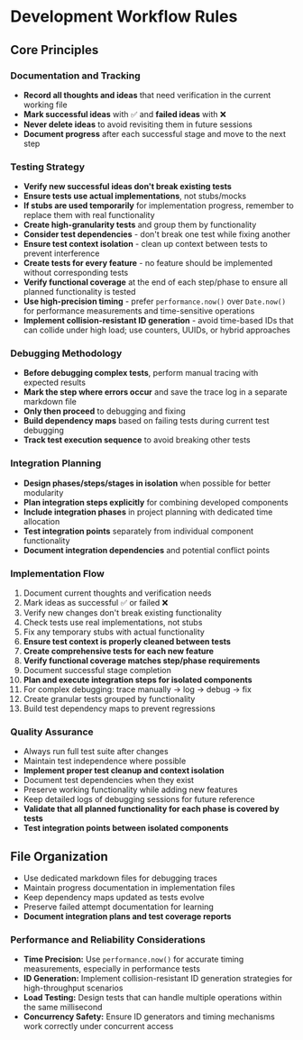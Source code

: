 # Development Workflow Rules

## Core Principles

### Documentation and Tracking
- **Record all thoughts and ideas** that need verification in the current working file
- **Mark successful ideas** with ✅ and **failed ideas** with ❌
- **Never delete ideas** to avoid revisiting them in future sessions
- **Document progress** after each successful stage and move to the next step

### Testing Strategy
- **Verify new successful ideas don't break existing tests**
- **Ensure tests use actual implementations**, not stubs/mocks
- **If stubs are used temporarily** for implementation progress, remember to replace them with real functionality
- **Create high-granularity tests** and group them by functionality
- **Consider test dependencies** - don't break one test while fixing another
- **Ensure test context isolation** - clean up context between tests to prevent interference
- **Create tests for every feature** - no feature should be implemented without corresponding tests
- **Verify functional coverage** at the end of each step/phase to ensure all planned functionality is tested
- **Use high-precision timing** - prefer `performance.now()` over `Date.now()` for performance measurements and time-sensitive operations
- **Implement collision-resistant ID generation** - avoid time-based IDs that can collide under high load; use counters, UUIDs, or hybrid approaches

### Debugging Methodology
- **Before debugging complex tests**, perform manual tracing with expected results
- **Mark the step where errors occur** and save the trace log in a separate markdown file
- **Only then proceed** to debugging and fixing
- **Build dependency maps** based on failing tests during current test debugging
- **Track test execution sequence** to avoid breaking other tests

### Integration Planning
- **Design phases/steps/stages in isolation** when possible for better modularity
- **Plan integration steps explicitly** for combining developed components
- **Include integration phases** in project planning with dedicated time allocation
- **Test integration points** separately from individual component functionality
- **Document integration dependencies** and potential conflict points

### Implementation Flow
1. Document current thoughts and verification needs
2. Mark ideas as successful ✅ or failed ❌
3. Verify new changes don't break existing functionality
4. Check tests use real implementations, not stubs
5. Fix any temporary stubs with actual functionality
6. **Ensure test context is properly cleaned between tests**
7. **Create comprehensive tests for each new feature**
8. **Verify functional coverage matches step/phase requirements**
9. Document successful stage completion
10. **Plan and execute integration steps for isolated components**
11. For complex debugging: trace manually → log → debug → fix
12. Create granular tests grouped by functionality
13. Build test dependency maps to prevent regressions

### Quality Assurance
- Always run full test suite after changes
- Maintain test independence where possible
- **Implement proper test cleanup and context isolation**
- Document test dependencies when they exist
- Preserve working functionality while adding new features
- Keep detailed logs of debugging sessions for future reference
- **Validate that all planned functionality for each phase is covered by tests**
- **Test integration points between isolated components**

## File Organization
- Use dedicated markdown files for debugging traces
- Maintain progress documentation in implementation files
- Keep dependency maps updated as tests evolve
- Preserve failed attempt documentation for learning
- **Document integration plans and test coverage reports**

### Performance and Reliability Considerations
- **Time Precision:** Use `performance.now()` for accurate timing measurements, especially in performance tests
- **ID Generation:** Implement collision-resistant ID generation strategies for high-throughput scenarios
- **Load Testing:** Design tests that can handle multiple operations within the same millisecond
- **Concurrency Safety:** Ensure ID generators and timing mechanisms work correctly under concurrent access